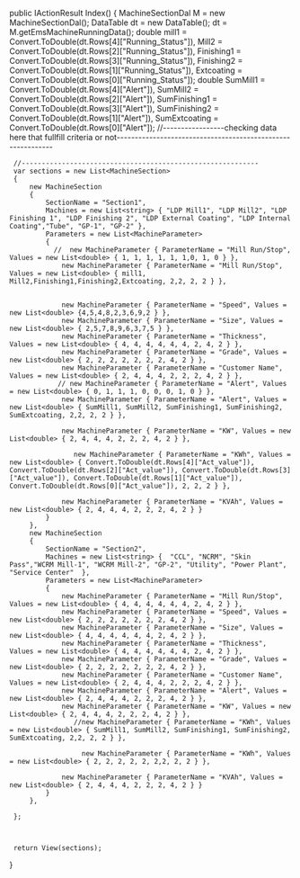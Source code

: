  public IActionResult Index()
 {
     MachineSectionDal M = new MachineSectionDal();
     DataTable dt = new DataTable();
     dt = M.getEmsMachineRunningData();
     double mill1 = Convert.ToDouble(dt.Rows[4]["Running_Status"]),
         Mill2 = Convert.ToDouble(dt.Rows[2]["Running_Status"]),
         Finishing1 = Convert.ToDouble(dt.Rows[3]["Running_Status"]),
         Finishing2 = Convert.ToDouble(dt.Rows[1]["Running_Status"]),
         Extcoating = Convert.ToDouble(dt.Rows[0]["Running_Status"]);
     double SumMill1 = Convert.ToDouble(dt.Rows[4]["Alert"]),
         SumMill2 = Convert.ToDouble(dt.Rows[2]["Alert"]),
         SumFinishing1 = Convert.ToDouble(dt.Rows[3]["Alert"]),
         SumFinishing2 = Convert.ToDouble(dt.Rows[1]["Alert"]),
         SumExtcoating = Convert.ToDouble(dt.Rows[0]["Alert"]);
     //-----------------checking data here that fullfill criteria or not------------------------------------------------------------
    
   
     //-----------------------------------------------------------
     var sections = new List<MachineSection>
     {
         new MachineSection
         {
             SectionName = "Section1",
             Machines = new List<string> { "LDP Mill1", "LDP Mill2", "LDP Finishing 1", "LDP Finishing 2", "LDP External Coating", "LDP Internal Coating","Tube", "GP-1", "GP-2" },
             Parameters = new List<MachineParameter>
             {
               //  new MachineParameter { ParameterName = "Mill Run/Stop", Values = new List<double> { 1, 1, 1, 1, 1, 1,0, 1, 0 } },
                 new MachineParameter { ParameterName = "Mill Run/Stop", Values = new List<double> { mill1, Mill2,Finishing1,Finishing2,Extcoating, 2,2, 2, 2 } },


                 new MachineParameter { ParameterName = "Speed", Values = new List<double> {4,5,4,8,2,3,6,9,2 } },
                 new MachineParameter { ParameterName = "Size", Values = new List<double> { 2,5,7,8,9,6,3,7,5 } },
                 new MachineParameter { ParameterName = "Thickness", Values = new List<double> { 4, 4, 4, 4, 4, 4, 2, 4, 2 } },
                 new MachineParameter { ParameterName = "Grade", Values = new List<double> { 2, 2, 2, 2, 2, 2, 2, 4, 2 } },
                 new MachineParameter { ParameterName = "Customer Name", Values = new List<double> { 2, 4, 4, 4, 2, 2, 2, 4, 2 } },
                // new MachineParameter { ParameterName = "Alert", Values = new List<double> { 0, 1, 1, 1, 0, 0, 0, 1, 0 } },
                 new MachineParameter { ParameterName = "Alert", Values = new List<double> { SumMill1, SumMill2, SumFinishing1, SumFinishing2, SumExtcoating, 2,2, 2, 2 } },

                 new MachineParameter { ParameterName = "KW", Values = new List<double> { 2, 4, 4, 4, 2, 2, 2, 4, 2 } },

                    new MachineParameter { ParameterName = "KWh", Values = new List<double> { Convert.ToDouble(dt.Rows[4]["Act_value"]), Convert.ToDouble(dt.Rows[2]["Act_value"]), Convert.ToDouble(dt.Rows[3]["Act_value"]), Convert.ToDouble(dt.Rows[1]["Act_value"]), Convert.ToDouble(dt.Rows[0]["Act_value"]), 2, 2, 2 } },

                 new MachineParameter { ParameterName = "KVAh", Values = new List<double> { 2, 4, 4, 4, 2, 2, 2, 4, 2 } }
             }
         },
         new MachineSection
         {
             SectionName = "Section2",
             Machines = new List<string> {  "CCL", "NCRM", "Skin Pass","WCRM Mill-1", "WCRM Mill-2", "GP-2", "Utility", "Power Plant", "Service Center"  },
             Parameters = new List<MachineParameter>
             {
                 new MachineParameter { ParameterName = "Mill Run/Stop", Values = new List<double> { 4, 4, 4, 4, 4, 4, 2, 4, 2 } },
                 new MachineParameter { ParameterName = "Speed", Values = new List<double> { 2, 2, 2, 2, 2, 2, 2, 4, 2 } },
                 new MachineParameter { ParameterName = "Size", Values = new List<double> { 4, 4, 4, 4, 4, 4, 2, 4, 2 } },
                 new MachineParameter { ParameterName = "Thickness", Values = new List<double> { 4, 4, 4, 4, 4, 4, 2, 4, 2 } },
                 new MachineParameter { ParameterName = "Grade", Values = new List<double> { 2, 2, 2, 2, 2, 2, 2, 4, 2 } },
                 new MachineParameter { ParameterName = "Customer Name", Values = new List<double> { 2, 4, 4, 4, 2, 2, 2, 4, 2 } },
                 new MachineParameter { ParameterName = "Alert", Values = new List<double> { 2, 4, 4, 4, 2, 2, 2, 4, 2 } },
                 new MachineParameter { ParameterName = "KW", Values = new List<double> { 2, 4, 4, 4, 2, 2, 2, 4, 2 } },
                    //new MachineParameter { ParameterName = "KWh", Values = new List<double> { SumMill1, SumMill2, SumFinishing1, SumFinishing2, SumExtcoating, 2,2, 2, 2 } },

                      new MachineParameter { ParameterName = "KWh", Values = new List<double> { 2, 2, 2, 2, 2, 2,2, 2, 2 } },

                 new MachineParameter { ParameterName = "KVAh", Values = new List<double> { 2, 4, 4, 4, 2, 2, 2, 4, 2 } }
             }
         },

     };



     return View(sections);
 }
